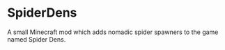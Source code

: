 # SpiderDens
A small Minecraft mod which adds nomadic spider spawners to the game named Spider Dens.
